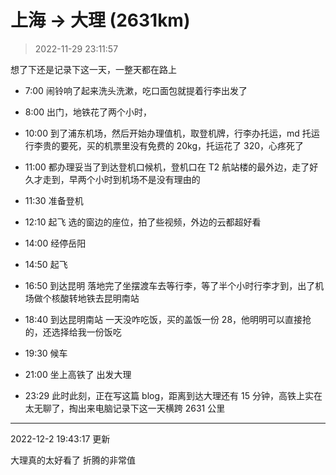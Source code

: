 # 上海 -> 大理 (2631km)

> 2022-11-29 23:11:57

想了下还是记录下这一天，一整天都在路上

- 7:00 闹铃响了起来洗头洗漱，吃口面包就提着行李出发了

- 8:00 出门，地铁花了两个小时，

- 10:00 到了浦东机场，然后开始办理值机，取登机牌，行李办托运，md 托运行李贵的要死，买的机票里没有免费的 20kg，托运花了 320，心疼死了

- 11:00 都办理妥当了到达登机口候机，登机口在 T2 航站楼的最外边，走了好久才走到，早两个小时到机场不是没有理由的

- 11:30 准备登机

- 12:10 起飞 选的窗边的座位，拍了些视频，外边的云都超好看

- 14:00 经停岳阳

- 14:50 起飞

- 16:50 到达昆明 落地完了坐摆渡车去等行李，等了半个小时行李才到，出了机场做个核酸转地铁去昆明南站

- 18:40 到达昆明南站 一天没咋吃饭，买的盖饭一份 28，他明明可以直接抢的，还选择给我一份饭吃

- 19:30 候车

- 21:00 坐上高铁了 出发大理

- 23:29 此时此刻，正在写这篇 blog，距离到达大理还有 15 分钟，高铁上实在太无聊了，掏出来电脑记录下这一天横跨 2631 公里

--- 

2022-12-2 19:43:17 更新 

大理真的太好看了 折腾的非常值

